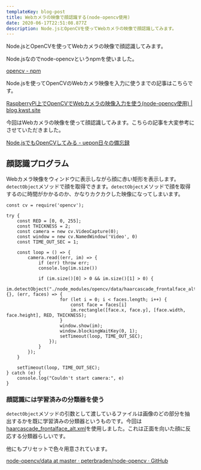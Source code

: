```yaml
---
templateKey: blog-post
title: Webカメラの映像で顔認識する(node-opencv使用)
date: 2020-06-17T22:51:08.877Z
description: Node.jsとOpenCVを使ってWebカメラの映像で顔認識してみます。
---
```

Node.jsとOpenCVを使ってWebカメラの映像で顔認識してみます。

Node.jsなのでnode-opencvというnpmを使いました。

[opencv - npm](https://www.npmjs.com/package/opencv)

Node.jsを使ってOpenCVのWebカメラ映像を入力に使うまでの記事はこちらです。

[RaspberryPi上でOpenCVでWebカメラの映像入力を使う(node-opencv使用) | blog.kwst.site](https://blog.kwst.site/202006141606/)

今回はWebカメラの映像を使って顔認識してみます。こちらの記事を大変参考にさせていただきました。

[Node.jsでもOpenCVしてみる - uepon日々の備忘録](https://uepon.hatenadiary.com/entry/2017/04/11/212009)

## 顔認識プログラム

Webカメラ映像をウィンドウに表示しながら顔に赤い矩形を表示します。`detectObject`メソッドで顔を取得できます。`detectObject`メソッドで顔を取得するのに時間がかかるのか、かなりカクカクした映像になってしまいます。

```
const cv = require('opencv');

try {
    const RED = [0, 0, 255];
    const THICKNESS = 2;
    const camera = new cv.VideoCapture(0);
    const window = new cv.NamedWindow('Video', 0)
    const TIME_OUT_SEC = 1;

    const loop = () => {
        camera.read((err, im) => {
            if (err) throw err;
            console.log(im.size())

            if (im.size()[0] > 0 && im.size()[1] > 0) {
                im.detectObject("./node_modules/opencv/data/haarcascade_frontalface_alt.xml", {}, (err, faces) => {
                    for (let i = 0; i < faces.length; i++) {
                        const face = faces[i]
                        im.rectangle([face.x, face.y], [face.width, face.height], RED, THICKNESS);
                    }
                    window.show(im);
                    window.blockingWaitKey(0, 1);
                    setTimeout(loop, TIME_OUT_SEC);
                });
            }
        });
    }

    setTimeout(loop, TIME_OUT_SEC);
} catch (e) {
    console.log("Couldn't start camera:", e)
}
```

### 顔認識には学習済みの分類器を使う

`detectObject`メソッドの引数として渡しているファイルは画像のどの部分を抽出するかを既に学習済みの分類器というものです。今回は[haarcascade_frontalface_alt.xml](https://github.com/peterbraden/node-opencv/blob/master/data/haarcascade_frontalface_alt.xml)を使用しました。これは正面を向いた顔に反応する分類器らしいです。

他にもプリセットで色々用意されています。

[node-opencv/data at master · peterbraden/node-opencv · GitHub](https://github.com/peterbraden/node-opencv/tree/master/data)

